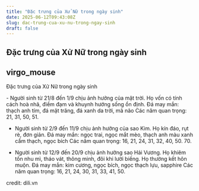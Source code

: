 ```yaml
---
title: "Đặc trưng của Xử Nữ trong ngày sinh"
date: 2025-06-12T09:43:08Z
slug: dac-trung-cua-xu-nu-trong-ngay-sinh
draft: false
---
```


## Đặc trưng của Xử Nữ trong ngày sinh

## virgo_mouse

Đặc trưng của Xử Nữ trong ngày sinh





​- Người sinh từ 21/8 đến 1/9 chịu ảnh hưởng của mặt trời. Họ vốn có tính cách hoà nhã, điềm đạm và khuynh hướng sống ổn định. 
Đá may mắn: thạch anh tím, đá mặt trăng, đá xanh da trời, mã não 
Các năm quan trọng: 21, 31, 50, 51.


- Người sinh từ 2/9 đến 11/9 chịu ảnh hưởng của sao Kim. Họ kín đáo, rụt rè, đơn giản.
Đá may mắn: ngọc trai, ngọc mắt mèo, thạch anh màu xanh cẩm thạch, ngọc bích 
Các năm quan trọng: 16, 21, 24, 31, 32, 40, 50. 70.

- Người sinh từ 12/9 đến 20/9 chịu ảnh hưởng sao Hải Vương. Họ khiêm tốn nhu mì, tháo vát, thông minh, đôi khi lười biếng. Họ thường kết hôn muộn. 
Đá may mắn: kim cương, ngọc bích, ngọc thạch lựu, sapphire
Các năm quan trọng: 16, 21, 24, 30, 31, 33, 41, 50.



credit: dili.vn​